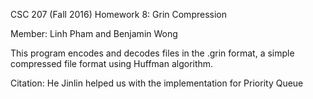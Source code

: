 CSC 207 (Fall 2016) Homework 8: Grin Compression
 
 Member: Linh Pham and Benjamin Wong 
 
 This program encodes and decodes files in the .grin format, a simple compressed file format using Huffman algorithm.
 
 Citation: He Jinlin helped us with the implementation for Priority Queue
